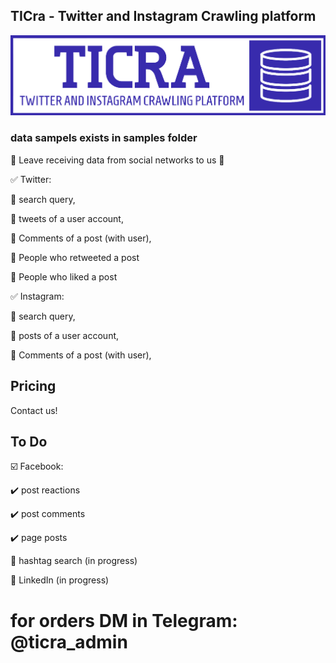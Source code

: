 ## TICra - Twitter and Instagram Crawling platform
![Alt text](ticra_bluebitmap.png?raw=true "logo")


### data sampels exists in samples folder
📢 Leave receiving data from social networks to us 📢
 
✅ Twitter:

🔰 search query,

🔰 tweets of a user account,

🔰 Comments of a post (with user),

🔰 People who retweeted a post

🔰 People who liked a post
 
✅ Instagram:

🔰 search query,

🔰 posts of a user account,

🔰 Comments of a post (with user),


## Pricing
Contact us!

## To Do

☑️ Facebook:

✔️ post reactions

✔️ post comments

✔️ page posts

🔎 hashtag search (in progress)


🔎 LinkedIn (in progress)

# for orders DM in Telegram: @ticra_admin
